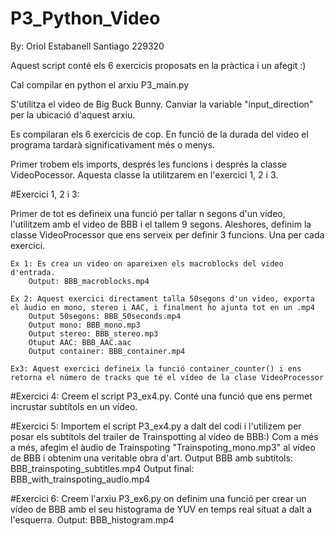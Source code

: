 # P3_Python_Video

By: Oriol Estabanell Santiago 229320


Aquest script conté els 6 exercicis proposats en la pràctica i un afegit :)

Cal compilar en python el arxiu P3_main.py

S'utilitza el video de Big Buck Bunny. Canviar la variable "input_direction" per la ubicació d'aquest arxiu.

Es compilaran els 6 exercicis de cop. En funció de la durada del video el programa tardarà significativament més o menys.

Primer trobem els imports, després les funcions i després la classe VideoPocessor. Aquesta classe la utilitzarem en l'exercici 1, 2 i 3. 


#Exercici 1, 2 i 3:

Primer de tot es defineix una funció per tallar n segons d'un video, l'utilitzem amb el video de BBB i el tallem 9 segons.
Aleshores, definim la classe VideoProcessor que ens serveix per definir 3 funcions. Una per cada exercici.
    
    Ex 1: Es crea un video on apareixen els macroblocks del video d'entrada. 
        Output: BBB_macroblocks.mp4
    
    Ex 2: Aquest exercici directament talla 50segons d'un video, exporta el àudio en mono, stereo i AAC, i finalment ho ajunta tot en un .mp4
        Output 50segons: BBB_50seconds.mp4
        Output mono: BBB_mono.mp3
        Output stereo: BBB_stereo.mp3
        Otuput AAC: BBB_AAC.aac
        Output container: BBB_container.mp4

    Ex3: Aquest exercici defineix la funció container_counter() i ens retorna el número de tracks que té el vídeo de la clase VideoProcessor


#Exercici 4:
    Creem el script P3_ex4.py. Conté una funció que ens permet incrustar subtítols en un vídeo.

#Exercici 5:
    Importem el script P3_ex4.py a dalt del codi i l'utilizem per posar els subtítols del trailer de Trainspotting al vídeo de BBB:)
    Com a més a més, afegim el àudio de Trainspoting "Trainspoting_mono.mp3" al vídeo de BBB i obtenim una veritable obra d'art.
    Output BBB amb subtítols: BBB_trainspoting_subtitles.mp4
    Output final: BBB_with_trainspoting_audio.mp4


#Exercici 6:
	Creem l'arxiu P3_ex6.py on definim una funció per crear un vídeo de BBB amb el seu histograma de YUV en temps real situat a dalt a l'esquerra.
    Output: BBB_histogram.mp4


